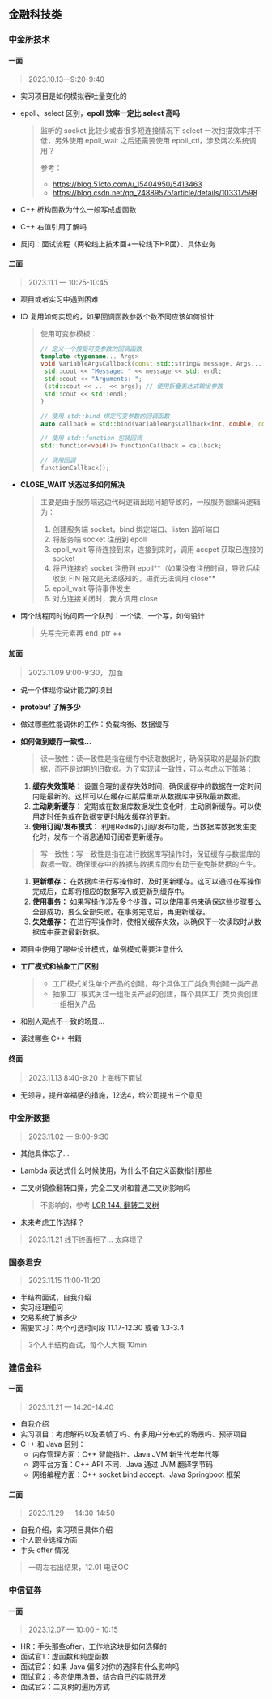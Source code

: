 ## 金融科技类

### 中金所技术

#### 一面

> 2023.10.13—9:20-9:40

- 实习项目是如何模拟吞吐量变化的

- epoll、select 区别，**epoll 效率一定比 select 高吗**

  > 监听的 socket 比较少或者很多短连接情况下 select 一次扫描效率并不低，另外使用 epoll_wait 之后还需要使用 epoll_ctl，涉及两次系统调用？
  >
  > 参考：
  >
  > - https://blog.51cto.com/u_15404950/5413463
  > - https://blog.csdn.net/qq_24889575/article/details/103317598

- C++ 析构函数为什么一般写成虚函数

- C++ 右值引用了解吗

- 反问：面试流程（两轮线上技术面+一轮线下HR面）、具体业务



#### 二面

> 2023.11.1 — 10:25-10:45

- 项目或者实习中遇到困难

- IO 复用如何实现的，如果回调函数参数个数不同应该如何设计

  > 使用可变参模板：
  >
  > ```cpp
  > // 定义一个接受可变参数的回调函数
  > template <typename... Args>
  > void VariableArgsCallback(const std::string& message, Args... args) {
  >  std::cout << "Message: " << message << std::endl;
  >  std::cout << "Arguments: ";
  >  (std::cout << ... << args); // 使用折叠表达式输出参数
  >  std::cout << std::endl;
  > }
  > 
  > // 使用 std::bind 绑定可变参数的回调函数
  > auto callback = std::bind(VariableArgsCallback<int, double, const char*>, "Hello", 42, 3.14, "World");
  > 
  > // 使用 std::function 包装回调
  > std::function<void()> functionCallback = callback;
  > 
  > // 调用回调
  > functionCallback();
  > ```

- **CLOSE_WAIT 状态过多如何解决**

  > 主要是由于服务端这边代码逻辑出现问题导致的，一般服务器编码逻辑为：
  >
  > 1. 创建服务端 socket，bind 绑定端口、listen 监听端口
  > 2. 将服务端 socket 注册到 epoll
  > 3. epoll_wait 等待连接到来，连接到来时，调用 accpet 获取已连接的 socket
  > 4. 将已连接的 socket 注册到 epoll**（如果没有注册时间，导致后续收到 FIN 报文是无法感知的，进而无法调用 close**
  > 5. epoll_wait 等待事件发生
  > 6. 对方连接关闭时，我方调用 close

- 两个线程同时访问同一个队列：一个读、一个写，如何设计

  > 先写完元素再 end_ptr ++ 

#### 加面

> 2023.11.09 9:00-9:30， 加面

- 说一个体现你设计能力的项目

- **protobuf 了解多少**

- 做过哪些性能调休的工作：负载均衡、数据缓存

- **如何做到缓存一致性...**

  > 读一致性：读一致性是指在缓存中读取数据时，确保获取的是最新的数据，而不是过期的旧数据。为了实现读一致性，可以考虑以下策略：

  1. **缓存失效策略：** 设置合理的缓存失效时间，确保缓存中的数据在一定时间内是最新的。这样可以在缓存过期后重新从数据库中获取最新数据。
  2. **主动刷新缓存：** 定期或在数据库数据发生变化时，主动刷新缓存。可以使用定时任务或在数据变更时触发缓存的更新。
  3. **使用订阅/发布模式：** 利用Redis的订阅/发布功能，当数据库数据发生变化时，发布一个消息通知订阅者更新缓存。

  > 写一致性：写一致性是指在进行数据库写操作时，保证缓存与数据库的数据一致。确保缓存中的数据与数据库同步有助于避免脏数据的产生。

  1. **更新缓存：** 在数据库进行写操作时，及时更新缓存。这可以通过在写操作完成后，立即将相应的数据写入或更新到缓存中。
  2. **使用事务：** 如果写操作涉及多个步骤，可以使用事务来确保这些步骤要么全部成功，要么全部失败。在事务完成后，再更新缓存。
  3. **失效缓存：** 在进行写操作时，使相关缓存失效，以确保下一次读取时从数据库中获取最新数据。

- 项目中使用了哪些设计模式，单例模式需要注意什么

- **工厂模式和抽象工厂区别**

  > - 工厂模式关注单个产品的创建，每个具体工厂类负责创建一类产品
  > - 抽象工厂模式关注一组相关产品的创建，每个具体工厂类负责创建一组相关产品

- 和别人观点不一致的场景... 

- 读过哪些 C++ 书籍



#### 终面

> 2023.11.13 8:40-9:20 上海线下面试

- 无领导，提升幸福感的措施，12选4，给公司提出三个意见



### 中金所数据

> 2023.11.02 — 9:00-9:30

- 其他具体忘了...

- Lambda 表达式什么时候使用，为什么不自定义函数指针那些

- 二叉树镜像翻转口撕，完全二叉树和普通二叉树影响吗

  > 不影响的，参考 [LCR 144. 翻转二叉树](https://leetcode.cn/problems/er-cha-shu-de-jing-xiang-lcof/)

- 未来考虑工作选择？

> 2023.11.21 线下终面拒了... 太麻烦了



### 国泰君安

> 2023.11.15 11:00-11:20

- 半结构面试，自我介绍
- 实习经理细问
- 交易系统了解多少
- 需要实习：两个可选时间段 11.17-12.30 或者  1.3-3.4

> 3个人半结构面试，每个人大概 10min



### 建信金科

#### 一面

> 2023.11.21 — 14:20-14:40

- 自我介绍
- 实习项目：考虑解码以及丢帧了吗、有多用户分布式的场景吗、预研项目
- C++ 和 Java 区别：
  - 内存管理方面：C++ 智能指针、Java JVM 新生代老年代等
  - 跨平台方面：C++ API 不同、Java 通过 JVM 翻译字节码
  - 网络编程方面：C++ socket bind accept、Java Springboot 框架



#### 二面

> 2023.11.29 — 14:30-14:50

- 自我介绍，实习项目具体介绍
- 个人职业选择方面
- 手头 offer 情况

> 一周左右出结果，12.01 电话OC



### 中信证券

#### 一面

> 2023.12.07 — 10:00 - 10:15

- HR：手头那些offer，工作地这块是如何选择的
- 面试官1：虚函数和纯虚函数
- 面试官2：如果 Java 偏多对你的选择有什么影响吗
- 面试官2：多态使用场景，结合自己的实际开发
- 面试官2：二叉树的遍历方式



